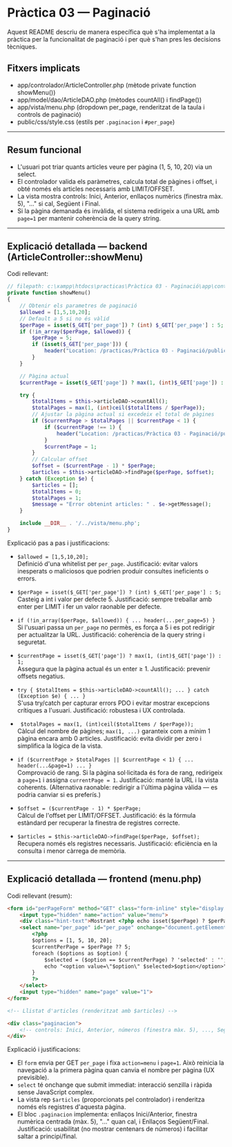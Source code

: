 # Pràctica 03 — Paginació 

Aquest README descriu de manera específica què s'ha implementat a la pràctica per la funcionalitat de paginació i per què s'han pres les decisions tècniques.

## Fitxers implicats
- app/controlador/ArticleController.php (mètode private function showMenu())
- app/model/dao/ArticleDAO.php (mètodes countAll() i findPage())
- app/vista/menu.php (dropdown per_page, renderitzat de la taula i controls de paginació)
- public/css/style.css (estils per `.paginacion` i `#per_page`)

---

## Resum funcional
- L'usuari pot triar quants articles veure per pàgina (1, 5, 10, 20) via un select.
- El controlador valida els paràmetres, calcula total de pàgines i offset, i obté només els articles necessaris amb LIMIT/OFFSET.
- La vista mostra controls: Inici, Anterior, enllaços numèrics (finestra màx. 5), "..." si cal, Següent i Final.
- Si la pàgina demanada és invàlida, el sistema redirigeix a una URL amb `page=1` per mantenir coherència de la query string.

---

## Explicació detallada — backend (ArticleController::showMenu)

Codi rellevant:
```php
// filepath: c:\xampp\htdocs\practicas\Pràctica 03 - Paginació\app\controlador\ArticleController.php
private function showMenu()
{
    // Obtenir els parametres de paginació
    $allowed = [1,5,10,20];
    // Default a 5 si no és vàlid
    $perPage = isset($_GET['per_page']) ? (int) $_GET['per_page'] : 5;
    if (!in_array($perPage, $allowed)) {
        $perPage = 5;
        if (isset($_GET['per_page'])) {
            header("Location: /practicas/Pràctica 03 - Paginació/public/index.php?per_page=5");
        }
    }

    // Pàgina actual
    $currentPage = isset($_GET['page']) ? max(1, (int)$_GET['page']) : 1;

    try {
        $totalItems = $this->articleDAO->countAll(); 
        $totalPages = max(1, (int)ceil($totalItems / $perPage));
        // Ajustar la pàgina actual si excedeix el total de pàgines
        if ($currentPage > $totalPages || $currentPage < 1) {
            if ($currentPage !== 1) {
                header("Location: /practicas/Pràctica 03 - Paginació/public/index.php?per_page=" . $perPage . "&page=1");
            }
            $currentPage = 1; 
        }
        // Calcular offset
        $offset = ($currentPage - 1) * $perPage;
        $articles = $this->articleDAO->findPage($perPage, $offset);
    } catch (Exception $e) {
        $articles = [];
        $totalItems = 0;
        $totalPages = 1;
        $message = "Error obtenint articles: " . $e->getMessage();        
    }

    include __DIR__ . '/../vista/menu.php';
}
```

Explicació pas a pas i justificacions:
- `$allowed = [1,5,10,20];`  
  Definició d'una whitelist per `per_page`. Justificació: evitar valors inesperats o maliciosos que podrien produir consultes ineficients o errors.

- `$perPage = isset($_GET['per_page']) ? (int) $_GET['per_page'] : 5;`  
  Casteig a int i valor per defecte 5. Justificació: sempre treballar amb enter per LIMIT i fer un valor raonable per defecte.

- `if (!in_array($perPage, $allowed)) { ... header(...per_page=5) }`  
  Si l'usuari passa un `per_page` no permès, es força a 5 i es pot redirigir per actualitzar la URL. Justificació: coherència de la query string i seguretat.

- `$currentPage = isset($_GET['page']) ? max(1, (int)$_GET['page']) : 1;`  
  Assegura que la pàgina actual és un enter ≥ 1. Justificació: prevenir offsets negatius.

- `try { $totalItems = $this->articleDAO->countAll(); ... } catch (Exception $e) { ... }`  
  S'usa try/catch per capturar errors PDO i evitar mostrar excepcions crítiques a l'usuari. Justificació: robustesa i UX controlada.

- ` $totalPages = max(1, (int)ceil($totalItems / $perPage));`  
  Càlcul del nombre de pàgines; `max(1, ...)` garanteix com a mínim 1 pàgina encara amb 0 articles. Justificació: evita dividir per zero i simplifica la lògica de la vista.

- `if ($currentPage > $totalPages || $currentPage < 1) { ... header(...&page=1) ... }`  
  Comprovació de rang. Si la pàgina sol·licitada és fora de rang, redirigeix a `page=1` i assigna `currentPage = 1`. Justificació: manté la URL i la vista coherents. (Alternativa raonable: redirigir a l'última pàgina vàlida — es podria canviar si es preferís.)

- `$offset = ($currentPage - 1) * $perPage;`  
  Càlcul de l'offset per LIMIT/OFFSET. Justificació: és la fórmula estàndard per recuperar la finestra de registres correcte.

- `$articles = $this->articleDAO->findPage($perPage, $offset);`  
  Recupera només els registres necessaris. Justificació: eficiència en la consulta i menor càrrega de memòria.

---

## Explicació detallada — frontend (menu.php)

Codi rellevant (resum):
```html
<form id="perPageForm" method="GET" class="form-inline" style="display:inline-block;">
    <input type="hidden" name="action" value="menu">
    <div class="hint-text">Mostrant <?php echo isset($perPage) ? $perPage : 5; ?> per pàgina</div>
    <select name="per_page" id="per_page" onchange="document.getElementById('perPageForm').submit()">
        <?php
        $options = [1, 5, 10, 20];
        $currentPerPage = $perPage ?? 5;
        foreach ($options as $option) {
            $selected = ($option == $currentPerPage) ? 'selected' : '';
            echo "<option value=\"$option\" $selected>$option</option>";
        }
        ?>
    </select>
    <input type="hidden" name="page" value="1">
</form>

<!-- Llistat d'articles (renderitzat amb $articles) -->

<div class="paginacion">
    <!-- controls: Inici, Anterior, números (finestra màx. 5), ..., Següent, Final -->
</div>
```

Explicació i justificacions:
- El `form` envia per GET `per_page` i fixa `action=menu` i `page=1`. Això reinicia la navegació a la primera pàgina quan canvia el nombre per pàgina (UX previsible).
- `select` té onchange que submit immediat: interacció senzilla i ràpida sense JavaScript complex.
- La vista rep `$articles` (proporcionats pel controlador) i renderitza només els registres d'aquesta pàgina.
- El bloc `.paginacion` implementa: enllaços Inici/Anterior, finestra numèrica centrada (màx. 5), "..." quan cal, i Enllaços Següent/Final. Justificació: usabilitat (no mostrar centenars de números) i facilitar saltar a principi/final.



 
